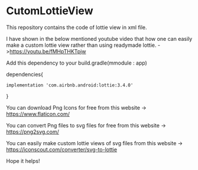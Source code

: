 # CutomLottieView
This repository contains the code of lottie view in xml file.

I have shown in the below mentioned youtube video that how one can easily make a custom lottie view rather than using readymade lottie.
->https://youtu.be/fMHpTHKTpjw

Add this dependency to your build.gradle(mmodule : app)

dependencies{

    implementation 'com.airbnb.android:lottie:3.4.0'
    
}

You can download Png Icons for free from this website -> https://www.flaticon.com/

You can convert Png files to svg files for free from this website ->  https://png2svg.com/

You can easily make custom lottie views of svg files from this website -> https://iconscout.com/converter/svg-to-lottie

Hope it helps!
